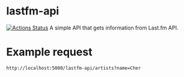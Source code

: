 # lastfm-api
[![Actions Status](https://github.com/lffloyd/lastfm-api/workflows/Node%20CI/badge.svg)](https://github.com/lffloyd/lastfm-api/actions)
A simple API that gets information from Last.fm API.

# Example request

```http://localhost:5000/lastfm-api/artists?name=Cher```
